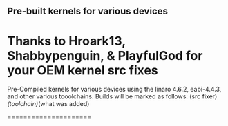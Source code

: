 Pre-built kernels for various devices
--------------------
Thanks to Hroark13, Shabbypenguin, & PlayfulGod for your OEM kernel src fixes
====================

Pre-Compiled kernels for various devices using the linaro 4.6.2, eabi-4.4.3, and other various tooolchains.
Builds will be marked as follows: (src fixer)_(toolchain)_(what was added)

=====================
